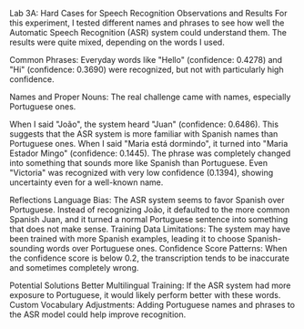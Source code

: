 Lab 3A: Hard Cases for Speech Recognition
Observations and Results
For this experiment, I tested different names and phrases to see how well the Automatic Speech Recognition (ASR) system could understand them. The results were quite mixed, depending on the words I used.

Common Phrases: Everyday words like "Hello" (confidence: 0.4278) and "Hi" (confidence: 0.3690) were recognized, but not with particularly high confidence.

Names and Proper Nouns: The real challenge came with names, especially Portuguese ones.

When I said "João", the system heard "Juan" (confidence: 0.6486). This suggests that the ASR system is more familiar with Spanish names than Portuguese ones.
When I said "Maria está dormindo", it turned into "Maria Estador Mingo" (confidence: 0.1445). The phrase was completely changed into something that sounds more like Spanish than Portuguese.
Even "Victoria" was recognized with very low confidence (0.1394), showing uncertainty even for a well-known name.

Reflections
Language Bias: The ASR system seems to favor Spanish over Portuguese. Instead of recognizing João, it defaulted to the more common Spanish Juan, and it turned a normal Portuguese sentence into something that does not make sense.
Training Data Limitations: The system may have been trained with more Spanish examples, leading it to choose Spanish-sounding words over Portuguese ones.
Confidence Score Patterns: When the confidence score is below 0.2, the transcription tends to be inaccurate and sometimes completely wrong.

Potential Solutions
Better Multilingual Training: If the ASR system had more exposure to Portuguese, it would likely perform better with these words.
Custom Vocabulary Adjustments: Adding Portuguese names and phrases to the ASR model could help improve recognition.
